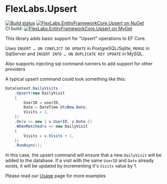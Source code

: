 FlexLabs.Upsert
==========

[![Build status](https://ci.appveyor.com/api/projects/status/a64hu4iyx7r4a3yo?svg=true)](https://ci.appveyor.com/project/artiomchi/flexlabs-upsert)
[![FlexLabs.EntityFrameworkCore.Upsert on NuGet](https://img.shields.io/nuget/v/FlexLabs.EntityFrameworkCore.Upsert.svg)](https://www.nuget.org/packages/FlexLabs.EntityFrameworkCore.Upsert)  
CI build: [![FlexLabs.EntityFrameworkCore.Upsert on MyGet](https://img.shields.io/myget/artiomchi/vpre/FlexLabs.EntityFrameworkCore.Upsert.svg)](https://github.com/artiomchi/FlexLabs.Upsert/wiki/CI-Builds)

This library adds basic support for "Upsert" operations to EF Core.

Uses `INSERT … ON CONFLICT DO UPDATE` in PostgreSQL/Sqlite, `MERGE` in SqlServer and `INSERT INTO … ON DUPLICATE KEY UPDATE` in MySQL.

Also supports injecting sql command runners to add support for other providers

A typical upsert command could look something like this:

```csharp
DataContext.DailyVisits
    .Upsert(new DailyVisit
    {
        UserID = userID,
        Date = DateTime.UtcNow.Date,
        Visits = 1,
    })
    .On(v => new { v.UserID, v.Date })
    .WhenMatched(v => new DailyVisit
    {
        Visits = v.Visits + 1,
    })
    .RunAsync();
```

In this case, the upsert command will ensure that a new `DailyVisit` will be added to the database. If a visit with the same `UserID` and `Date` already exists, it will be updated by incrementing it's `Visits` value by 1.

Please read our [Usage](https://github.com/artiomchi/FlexLabs.Upsert/wiki/Usage) page for more examples
